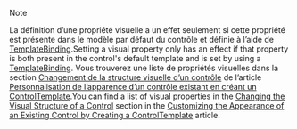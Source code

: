 > [!NOTE]
>  <span data-ttu-id="bf10b-101">La définition d’une propriété visuelle a un effet seulement si cette propriété est présente dans le modèle par défaut du contrôle et définie à l’aide de [TemplateBinding](~/docs/framework/wpf/advanced/templatebinding-markup-extension.md).</span><span class="sxs-lookup"><span data-stu-id="bf10b-101">Setting a visual property only has an effect if that property is both present in the control's default template and is set by using a [TemplateBinding](~/docs/framework/wpf/advanced/templatebinding-markup-extension.md).</span></span> <span data-ttu-id="bf10b-102">Vous trouverez une liste de propriétés visuelles dans la section [Changement de la structure visuelle d’un contrôle](~/docs/framework/wpf/controls/customizing-the-appearance-of-an-existing-control.md#changing-the-visual-structure-of-a-control) de l’article [Personnalisation de l’apparence d’un contrôle existant en créant un ControlTemplate](~/docs/framework/wpf/controls/customizing-the-appearance-of-an-existing-control.md).</span><span class="sxs-lookup"><span data-stu-id="bf10b-102">You can find a list of visual properties in the [Changing the Visual Structure of a Control](~/docs/framework/wpf/controls/customizing-the-appearance-of-an-existing-control.md#changing-the-visual-structure-of-a-control) section in the [Customizing the Appearance of an Existing Control by Creating a ControlTemplate](~/docs/framework/wpf/controls/customizing-the-appearance-of-an-existing-control.md) article.</span></span>
  
